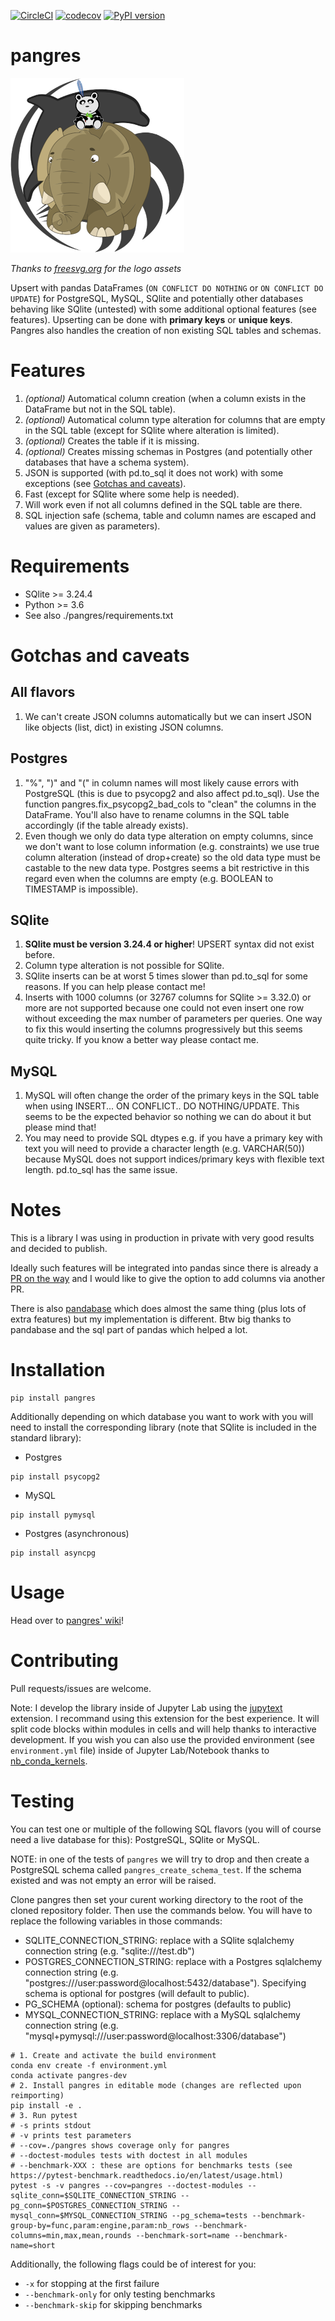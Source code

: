 [![CircleCI](https://circleci.com/gh/ThibTrip/pangres.svg?style=svg&circle-token=3e39be6b969ed02b41d259c279da0d9e63751506)](https://circleci.com/gh/ThibTrip/pangres) [![codecov](https://codecov.io/gh/ThibTrip/pangres/branch/master/graph/badge.svg)](https://codecov.io/gh/ThibTrip/pangres) [![PyPI version](https://img.shields.io/pypi/v/pangres)](https://img.shields.io/pypi/v/pangres)

# pangres
![pangres logo](logo.png)

_Thanks to [freesvg.org](https://freesvg.org/) for the logo assets_

Upsert with pandas DataFrames (<code>ON CONFLICT DO NOTHING</code> or <code>ON CONFLICT DO UPDATE</code>) for PostgreSQL, MySQL, SQlite and potentially other databases behaving like SQlite (untested) with some additional optional features (see features). Upserting can be done with **primary keys** or **unique keys**.
Pangres also handles the creation of non existing SQL tables and schemas.


# Features

1. <i>(optional)</i> Automatical column creation (when a column exists in the DataFrame but not in the SQL table).
2. <i>(optional)</i> Automatical column type alteration for columns that are empty in the SQL table (except for SQlite where alteration is limited).
3. <i>(optional)</i> Creates the table if it is missing.
4. <i>(optional)</i> Creates missing schemas in Postgres (and potentially other databases that have a schema system).
5. JSON is supported (with pd.to_sql it does not work) with some exceptions (see [Gotchas and caveats](#Gotchas-and-caveats)).
6. Fast (except for SQlite where some help is needed).
7. Will work even if not all columns defined in the SQL table are there.
8. SQL injection safe (schema, table and column names are escaped and values are given as parameters).

# Requirements

* SQlite >= 3.24.4
* Python >= 3.6
* See also ./pangres/requirements.txt

# Gotchas and caveats

## All flavors
1. We can't create JSON columns automatically but we can insert JSON like objects (list, dict) in existing JSON columns.

## Postgres

1. "%", ")" and "(" in column names will most likely cause errors with PostgreSQL (this is due to psycopg2 and also affect pd.to_sql). Use the function pangres.fix_psycopg2_bad_cols to "clean" the columns in the DataFrame. You'll also have to rename columns in the SQL table accordingly (if the table already exists).
2. Even though we only do data type alteration on empty columns, since we don't want to lose column information (e.g. constraints) we use true column alteration (instead of drop+create) so the old data type must be castable to the new data type. Postgres seems a bit restrictive in this regard even when the columns are empty (e.g. BOOLEAN to TIMESTAMP is impossible).

## SQlite
1. **SQlite must be version 3.24.4 or higher**! UPSERT syntax did not exist before. 
2. Column type alteration is not possible for SQlite.
3. SQlite inserts can be at worst 5 times slower than pd.to_sql for some reasons. If you can help please contact me!
4. Inserts with 1000 columns (or 32767 columns for SQlite >= 3.32.0) or more are not supported because one could not even insert one row without exceeding the max number of parameters per queries. One way to fix this would inserting the columns progressively but this seems quite tricky. If you know a better way please contact me.

## MySQL

1. MySQL will often change the order of the primary keys in the SQL table when using INSERT... ON CONFLICT.. DO NOTHING/UPDATE. This seems to be the expected behavior so nothing we can do about it but please mind that!
2. You may need to provide SQL dtypes e.g. if you have a primary key with text you will need to provide a character length (e.g. VARCHAR(50)) because MySQL does not support indices/primary keys with flexible text length. pd.to_sql has the same issue.


# Notes

This is a library I was using in production in private with very good results and decided to publish.

Ideally such features will be integrated into pandas since there is already a [PR on the way](https://github.com/pandas-dev/pandas/pull/29636) and I would like to give the option to add columns via another PR.

There is also [pandabase](https://github.com/notsambeck/pandabase) which does almost the same thing (plus lots of extra features) but my implementation is different.
Btw big thanks to pandabase and the sql part of pandas which helped a lot.

# Installation
```
pip install pangres
```
Additionally depending on which database you want to work with you will need to install the corresponding library (note that SQlite is included in the standard library):

* Postgres
```
pip install psycopg2
```

* MySQL
```
pip install pymysql
```

* Postgres (asynchronous)
```
pip install asyncpg
```

# Usage
Head over to [pangres' wiki](https://github.com/ThibTrip/pangres/wiki)!

# Contributing

Pull requests/issues are welcome.

Note: I develop the library inside of Jupyter Lab using the [jupytext](https://github.com/mwouts/jupytext) extension.
I recommand using this extension for the best experience. It will split code blocks within modules in cells and will help thanks to interactive development.
If you wish you can also use the provided environment (see `environment.yml` file) inside of Jupyter Lab/Notebook thanks to [nb_conda_kernels](https://github.com/Anaconda-Platform/nb_conda_kernels).

# Testing

You can test one or multiple of the following SQL flavors (you will of course need a live database for this): PostgreSQL, SQlite or MySQL.

NOTE: in one of the tests of `pangres` we will try to drop and then create a PostgreSQL schema called `pangres_create_schema_test`. If the schema existed and was not empty an error will be raised.

Clone pangres then set your curent working directory to the root of the cloned repository folder. Then use the commands below. You will have to replace the following variables in those commands:
* SQLITE_CONNECTION_STRING: replace with a SQlite sqlalchemy connection string (e.g. "sqlite:///test.db")
* POSTGRES_CONNECTION_STRING: replace with a Postgres sqlalchemy connection string (e.g. "postgres:///user:password@localhost:5432/database"). Specifying schema is optional for postgres (will default to public).
* PG_SCHEMA (optional): schema for postgres (defaults to public)
* MYSQL_CONNECTION_STRING: replace with a MySQL sqlalchemy connection string (e.g. "mysql+pymysql:///user:password@localhost:3306/database")

```shell
# 1. Create and activate the build environment
conda env create -f environment.yml
conda activate pangres-dev
# 2. Install pangres in editable mode (changes are reflected upon reimporting)
pip install -e .
# 3. Run pytest
# -s prints stdout
# -v prints test parameters
# --cov=./pangres shows coverage only for pangres
# --doctest-modules tests with doctest in all modules
# --benchmark-XXX : these are options for benchmarks tests (see https://pytest-benchmark.readthedocs.io/en/latest/usage.html)
pytest -s -v pangres --cov=pangres --doctest-modules --sqlite_conn=$SQLITE_CONNECTION_STRING --pg_conn=$POSTGRES_CONNECTION_STRING --mysql_conn=$MYSQL_CONNECTION_STRING --pg_schema=tests --benchmark-group-by=func,param:engine,param:nb_rows --benchmark-columns=min,max,mean,rounds --benchmark-sort=name --benchmark-name=short
```

Additionally, the following flags could be of interest for you:
* `-x` for stopping at the first failure
* `--benchmark-only` for only testing benchmarks
* `--benchmark-skip` for skipping benchmarks